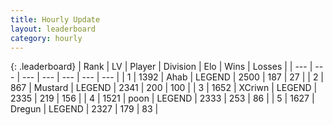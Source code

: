 ```yaml
---
title: Hourly Update
layout: leaderboard
category: hourly
---
```


{: .leaderboard}
| Rank | LV | Player | Division | Elo | Wins | Losses |
| --- | --- | --- | --- | --- | --- | --- |
| <span data-change="0">1</span> | 1392 | <span title="ID: 402846">Ahab</span> | LEGEND | <span data-change="0">2500</span> | <span data-change="0">187</span> | <span data-change="0">27</span> |
| <span data-change="0">2</span> | 867 | <span title="ID: 611082">Mustard</span> | LEGEND | <span data-change="0">2341</span> | <span data-change="0">200</span> | <span data-change="0">100</span> |
| <span data-change="0">3</span> | 1652 | <span title="ID: 448883">XCriwn</span> | LEGEND | <span data-change="0">2335</span> | <span data-change="0">219</span> | <span data-change="0">156</span> |
| <span data-change="0">4</span> | 1521 | <span title="ID: 540690">poon</span> | LEGEND | <span data-change="0">2333</span> | <span data-change="0">253</span> | <span data-change="0">86</span> |
| <span data-change="0">5</span> | 1627 | <span title="ID: 337810">Dregun</span> | LEGEND | <span data-change="0">2327</span> | <span data-change="0">179</span> | <span data-change="0">83</span> |